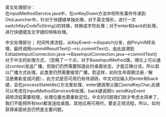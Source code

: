英文处理部分：  
  在inputMethodService.java中，在onKeyDown方法中将所有事件传递到OtoLauncher中，针对于快捷键单独处理，对于英文情形，进行一次switchKeyCodeToString()的转换，转换成字符处理；对于enter和back的处理，进行快捷键及文字键的特殊处理。  
  
  中文处理部分；
  时间传递流程，从KeyEvent-->dispatch分发，由PinyinIME处理，最终调用commitResultText()-->ic.commitText()，由此追溯到EditableInputConnection.java-->BaseInputConnection.java-->commitText()  
  对于中文的处理方式，（忽略了一个点，对于BaseInputMethod类，理论上可以通过context发送广播，但我们仍然需要知道此时桌面状态，才能正确分流，所以若以广播方式处理，此类里仍然需要接受广播，若这样，如何生命周期注册／解  
  注册重新变成问题），此方式是否可用仍有待调研。中文对应输入的enter和back键，会在processStateIdle()方法里处理，enter键调用父接口sendKeyChar,此键可以考虑在InputMethodServices中处理，back键调用ic.sendKeyEvent  
  调用流程需要梳理，处理位置也需重新定位。中文的问题我们刚才考虑太简单了，我们不能把所有text都发送给桌面，其他应用可用时，要走正规流程，所以，如何获得桌面状态仍然是主要问题。
